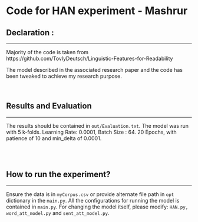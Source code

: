 # Code for HAN experiment - Mashrur

## Declaration :
<hr>
Majority of the code is taken from https://github.com/TovlyDeutsch/Linguistic-Features-for-Readability 

The model described in the associated research paper and the code has been tweaked to achieve my research purpose.  

<br>

## Results and Evaluation
<hr>
The results should be contained in <code>out/Evaluation.txt</code>. The model was run with 5 k-folds. Learning Rate: 0.0001, Batch Size : 64. 20 Epochs, with patience of 10 and min_delta of 0.0001.

<br><br>

## How to run the experiment? 
<hr>
Ensure the data is in <code>myCorpus.csv</code> or provide alternate file path in <code>opt</code> dictionary in the <code>main.py</code>. All the configurations for running the model is contained in <code>main.py</code>. For changing the model itself, please modify: <code>HAN.py, word_att_model.py</code> and <code>sent_att_model.py</code>. 
